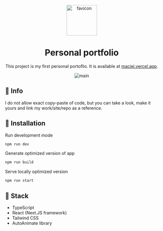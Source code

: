 <div align="center">
  <img src="https://user-images.githubusercontent.com/67285453/234613243-f0a2543a-1768-4ede-a3ad-60b4573cb56d.png" alt="favicon" width="100"/>
  <h1 align="center">Personal portfolio</h1>
</div>
<p align="center">
  This project is my first personal portoflio. It is available at <a href="https://maciej.vercel.app" target="_blank">maciej.vercel.app</a>.
</p>
<div align="center">
  <img src="https://user-images.githubusercontent.com/67285453/234613399-ff67fa4f-dcbc-48ee-a015-e83ce1f89f5c.png" alt="main"/>
</div>

## 🚨 Info

I do not allow exact copy-paste of code, but you can take a look, make it yours and link my work/site/repo as a reference.

## 🔨 Installation

Run development mode

```js
npm run dev
```

Generate optimized version of app

```js
npm run build
```

Serve locally optimized version

```js
npm run start
```

## 🚀 Stack

- TypeScript
- React (Next.JS framework)
- Tailwind CSS
- AutoAnimate library

